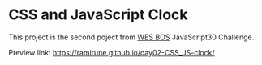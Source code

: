 # CSS and JavaScript Clock

This project is the second poject from <a href="https://courses.wesbos.com/account/access/65d0eff9504cc1ab9524b1a8/view/194130581">WES BOS</a> JavaScript30 Challenge.

Preview link: https://ramirune.github.io/day02-CSS_JS-clock/

